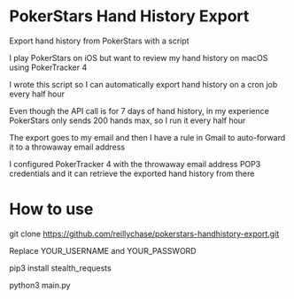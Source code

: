# PokerStars Hand History Export
Export hand history from PokerStars with a script

I play PokerStars on iOS but want to review my hand history on macOS using PokerTracker 4

I wrote this script so I can automatically export hand history on a cron job every half hour

Even though the API call is for 7 days of hand history, in my experience PokerStars only sends 200 hands max, so I run it every half hour

The export goes to my email and then I have a rule in Gmail to auto-forward it to a throwaway email address

I configured PokerTracker 4 with the throwaway email address POP3 credentials and it can retrieve the exported hand history from there

# How to use
git clone https://github.com/reillychase/pokerstars-handhistory-export.git

Replace YOUR_USERNAME and YOUR_PASSWORD

pip3 install stealth_requests

python3 main.py
